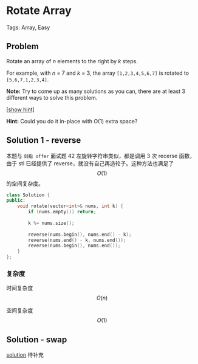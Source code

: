 # Rotate Array

Tags: Array, Easy

## Problem

Rotate an array of *n* elements to the right by *k* steps.

For example, with *n* = 7 and *k* = 3, the array `[1,2,3,4,5,6,7]` is rotated to `[5,6,7,1,2,3,4]`.

**Note:**
Try to come up as many solutions as you can, there are at least 3 different ways to solve this problem.

[[show hint\]](https://leetcode.com/problems/rotate-array/description/#)

**Hint:**
Could you do it in-place with O(1) extra space?

## Solution 1 - reverse

本题与 `剑指 offer` 面试题 42 左旋转字符串类似，都是调用 3 次 recerse 函数，由于 stl 已经提供了 reverse，就没有自己再造轮子。这种方法也满足了 $$O(1)$$ 的空间复杂度。

```cpp
class Solution {
public:
    void rotate(vector<int>& nums, int k) {
        if (nums.empty()) return;
        
        k %= nums.size();
        
        reverse(nums.begin(), nums.end() - k);
        reverse(nums.end() - k, nums.end());
        reverse(nums.begin(), nums.end());
    }
};
```

### 复杂度

时间复杂度 $$O(n)$$

空间复杂度 $$O(1)$$

## Solution - swap

[solution](https://leetcode.com/problems/rotate-array/solution/) 待补充	